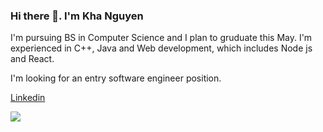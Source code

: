 ### Hi there 👋. I'm Kha Nguyen

I'm pursuing BS in Computer Science and I plan to gruduate this May. I'm experienced in C++, Java and Web development, which includes Node js and React. 

I'm looking for an entry software engineer position. 
 
[Linkedin](https://www.linkedin.com/in/kha-nguyen-724075188)

<a href="https://www.linkedin.com/in/kha-nguyen-724075188/"> <img src="https://img.shields.io/badge/LinkedIn-0077B5?style=for-the-badge&logo=linkedin&logoColor=white"/> </a>
<!--
**khanguyen74/khanguyen74** is a ✨ _special_ ✨ repository because its `README.md` (this file) appears on your GitHub profile.

Here are some ideas to get you started:

- 🔭 I’m currently working on ...
- 🌱 I’m currently learning ...
- 👯 I’m looking to collaborate on ...
- 🤔 I’m looking for help with ...
- 💬 Ask me about ...
- 📫 How to reach me: ...
- 😄 Pronouns: ...
- ⚡ Fun fact: ...
-->
